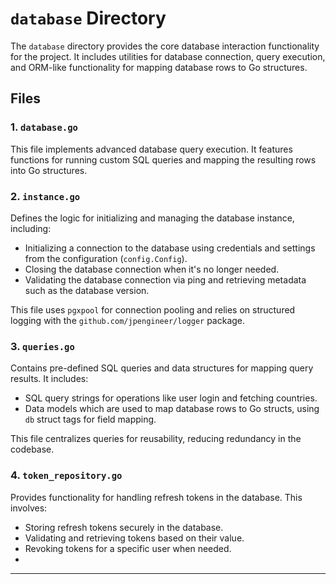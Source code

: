 # `database` Directory

The `database` directory provides the core database interaction functionality for the project. It includes utilities for database connection, query execution, and ORM-like functionality for mapping database rows to Go structures.

## Files

### 1. `database.go`
This file implements advanced database query execution. It features functions for running custom SQL queries and mapping the resulting rows into Go structures. 

### 2. `instance.go`
Defines the logic for initializing and managing the database instance, including:
- Initializing a connection to the database using credentials and settings from the configuration (`config.Config`).
- Closing the database connection when it's no longer needed.
- Validating the database connection via ping and retrieving metadata such as the database version.

This file uses `pgxpool` for connection pooling and relies on structured logging with the `github.com/jpengineer/logger` package.

### 3. `queries.go`
Contains pre-defined SQL queries and data structures for mapping query results. It includes:
- SQL query strings for operations like user login and fetching countries.
- Data models which are used to map database rows to Go structs, using `db` struct tags for field mapping.

This file centralizes queries for reusability, reducing redundancy in the codebase.

### 4. `token_repository.go`
Provides functionality for handling refresh tokens in the database. This involves:
- Storing refresh tokens securely in the database.
- Validating and retrieving tokens based on their value.
- Revoking tokens for a specific user when needed.
- 
---

